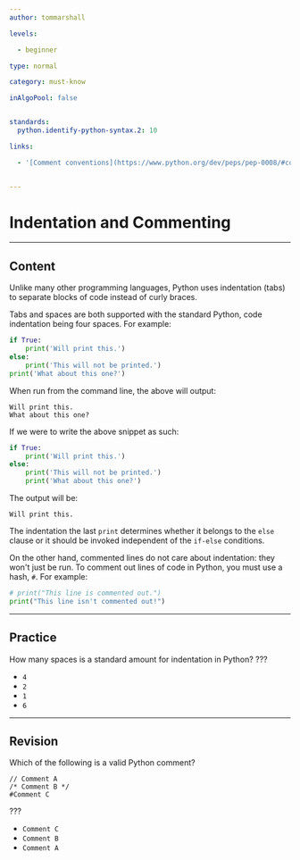 ```yaml
---
author: tommarshall

levels:

  - beginner

type: normal

category: must-know

inAlgoPool: false


standards:
  python.identify-python-syntax.2: 10

links:

  - '[Comment conventions](https://www.python.org/dev/peps/pep-0008/#comments){website}'


---
```


# Indentation and Commenting

---
## Content

Unlike many other programming languages, Python uses indentation (tabs) to separate blocks of code instead of curly braces.

Tabs and spaces are both supported with the standard Python, code indentation being four spaces. For example:
```python
if True:
    print('Will print this.')
else:
    print('This will not be printed.')
print('What about this one?')
```

When run from the command line, the above will output:
```
Will print this.
What about this one?
```

If we were to write the above snippet as such:
```python
if True:
    print('Will print this.')
else:
    print('This will not be printed.')
    print('What about this one?')
```

The output will be:
```
Will print this.
```

The indentation the last `print` determines whether it belongs to the `else` clause or it should be invoked independent of the `if-else` conditions.

On the other hand, commented lines do not care about indentation: they won't just be run. To comment out lines of code in Python, you must use a hash, `#`. For example:
```python
# print("This line is commented out.")
print("This line isn't commented out!")
```

---
## Practice

How many spaces is a standard amount for indentation in Python?
???
* `4`
* `2`
* `1`
* `6`

---
## Revision

Which of the following is a valid Python comment?

```
// Comment A
/* Comment B */
#Comment C
```
???

* `Comment C`
* `Comment B`
* `Comment A`
